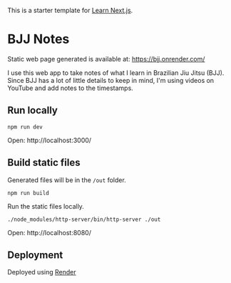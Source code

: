 This is a starter template for [Learn Next.js](https://nextjs.org/learn).

# BJJ Notes

Static web page generated is available at: https://bjj.onrender.com/

I use this web app to take notes of what I learn in Brazilian Jiu Jitsu (BJJ).
Since BJJ has a lot of little details to keep in mind, I'm using videos on YouTube
and add notes to the timestamps.

## Run locally

```
npm run dev
```

Open: http://localhost:3000/

## Build static files

Generated files will be in the `/out` folder.

```
npm run build
```

Run the static files locally.

```
./node_modules/http-server/bin/http-server ./out
```

Open: http://localhost:8080/

## Deployment

Deployed using [Render](https://render.com)
